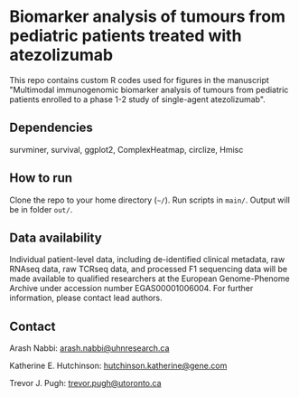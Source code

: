 # Biomarker analysis of tumours from pediatric patients treated with atezolizumab 

This repo contains custom R codes used for figures in the manuscript "Multimodal immunogenomic biomarker analysis of tumours from pediatric patients enrolled to a phase 1-2 study of single-agent atezolizumab".

## Dependencies
survminer,
survival,
ggplot2,
ComplexHeatmap,
circlize,
Hmisc

## How to run
Clone the repo to your home directory (`~/`). Run scripts in `main/`. Output will be in folder `out/`.

## Data availability

Individual patient-level data, including de-identified clinical metadata, raw RNAseq data, raw TCRseq data, and processed F1 sequencing data will be made available to qualified researchers at the European Genome-Phenome Archive under accession number EGAS00001006004. For further information, please contact lead authors. 

## Contact

Arash Nabbi: arash.nabbi@uhnresearch.ca

Katherine E. Hutchinson: hutchinson.katherine@gene.com

Trevor J. Pugh: trevor.pugh@utoronto.ca
